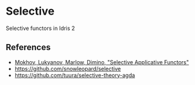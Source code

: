 # Selective

Selective functors in Idris 2

## References

* [Mokhov, Lukyanov, Marlow, Dimino, "Selective Applicative Functors"](https://www.staff.ncl.ac.uk/andrey.mokhov/selective-functors.pdf)
* https://github.com/snowleopard/selective
* https://github.com/tuura/selective-theory-agda
